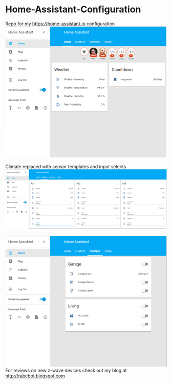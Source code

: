 # Home-Assistant-Configuration
Repo for my https://home-assistant.io configuration
<br/>
![Screenshot](ha-screen-1.png)
<br/><br/>
Climate replaced with sensor templates and input selects
![Screenshot](ha-screen-2.png)
<br/><br/>
![Screenshot](ha-screen-3.png)
<br/>
For reviews on new z-wave devices check out my blog at http://rabcbot.blogspot.com

